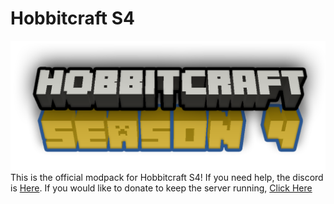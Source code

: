 # Hobbitcraft S4
![Hobbitcraft4](/hobbitcraft4.png)
This is the official modpack for Hobbitcraft S4!
If you need help, the discord is [Here](https://discord.gg/cFaA6G7).
If you would like to donate to keep the server running, [Click Here](https://venmo.com/Dillon-DeSantis)
